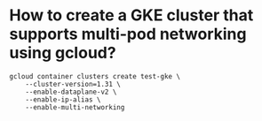 # How to create a GKE cluster that supports multi-pod networking using gcloud?

```
gcloud container clusters create test-gke \
    --cluster-version=1.31 \
    --enable-dataplane-v2 \
    --enable-ip-alias \
    --enable-multi-networking
```